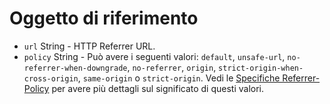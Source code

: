 # Oggetto di riferimento

* `url` String - HTTP Referrer URL.
* `policy` String - Può avere i seguenti valori: `default`, `unsafe-url`, `no-referrer-when-downgrade`, `no-referrer`, `origin`, `strict-origin-when-cross-origin`, `same-origin` o `strict-origin`. Vedi le [Specifiche Referrer-Policy][1] per avere più dettagli sul significato di questi valori.

[1]: https://developer.mozilla.org/en-US/docs/Web/HTTP/Headers/Referrer-Policy
